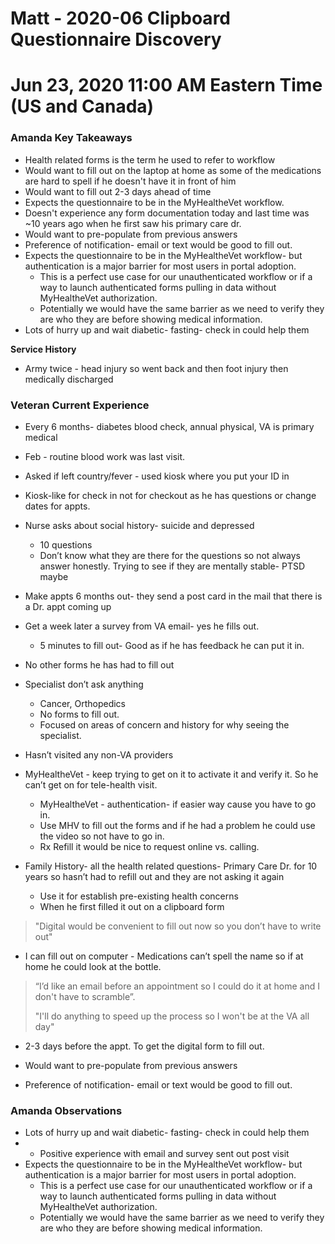 # Matt - 2020-06 Clipboard Questionnaire Discovery

# Jun 23, 2020 11:00 AM Eastern Time (US and Canada)

### Amanda Key Takeaways

-   Health related forms is the term he used to refer to workflow
-   Would want to fill out on the laptop at home as some of the medications are hard to spell if he doesn't have it in front of him    
-   Would want to fill out 2-3 days ahead of time 
-   Expects the questionnaire to be in the MyHealtheVet workflow.
-  Doesn't experience any form documentation today and last time was ~10 years ago when he first saw his primary care dr.
-   Would want to pre-populate from previous answers
-   Preference of notification- email or text would be good to fill out.
-  Expects the questionnaire to be in the MyHealtheVet workflow- but authentication is a major barrier for most users in portal adoption.
	- This is a perfect use case for our unauthenticated workflow or if a way to launch authenticated forms pulling in data without MyHealtheVet authorization. 
	-  Potentially we would have the same barrier as we need to verify they are who they are before showing medical information.  
 -   Lots of hurry up and wait diabetic- fasting- check in could help them

  
 **Service History**
 - Army twice - head injury so went back and then foot injury then medically discharged

### Veteran Current Experience

-   Every 6 months- diabetes blood check, annual physical, VA is primary medical  
-   Feb - routine blood work was last visit.
-   Asked if left country/fever - used kiosk where you put your ID in
-   Kiosk-like for check in not for checkout as he has questions or change dates for appts.
-   Nurse asks about social history- suicide and depressed
	-   10 questions
    -   Don’t know what they are there for the questions so not always answer honestly. Trying to see if they are mentally stable- PTSD maybe

-   Make appts 6 months out- they send a post card in the mail that there is a Dr. appt coming up
-   Get a week later a survey from VA email- yes he fills out.
	-   5 minutes to fill out- Good as if he has feedback he can put it in.
-   No other forms he has had to fill out
-   Specialist don’t ask anything
	-   Cancer, Orthopedics
    -   No forms to fill out.
    -    Focused on areas of concern and history for why seeing the specialist.
-   Hasn’t visited any non-VA providers    
-   MyHealtheVet - keep trying to get on it to activate it and verify it. So he can’t get on for tele-health visit.
	-   MyHealtheVet - authentication- if easier way cause you have to go in.
	-   Use MHV to fill out the forms and if he had a problem he could use the video so not have to go in.
	-   Rx Refill it would be nice to request online vs. calling.
-   Family History- all the health related questions- Primary Care Dr. for 10 years so hasn’t had to refill out and they are not asking it again
	-   Use it for establish pre-existing health concerns    
	-   When he first filled it out on a clipboard form     

> "Digital would be convenient to fill out now so you don’t have to write
> out"

-   I can fill out on computer - Medications can’t spell the name so if at home he could look at the bottle.

> “I’d like an email before an appointment so I could do it at home and I
> don't have to scramble”.
> 
> "I'll do anything to speed up the process so I won't be at the VA all
> day"

-   2-3 days before the appt. To get the digital form to fill out.

-   Would want to pre-populate from previous answers
    
-   Preference of notification- email or text would be good to fill out.
     

### Amanda Observations

-   Lots of hurry up and wait diabetic- fasting- check in could help them
- - Positive experience with email and survey sent out post visit 
- Expects the questionnaire to be in the MyHealtheVet workflow- but authentication is a major barrier for most users in portal adoption.
	- This is a perfect use case for our unauthenticated workflow or if a way to launch authenticated forms pulling in data without MyHealtheVet authorization. 
	-  Potentially we would have the same barrier as we need to verify they are who they are before showing medical information.  

